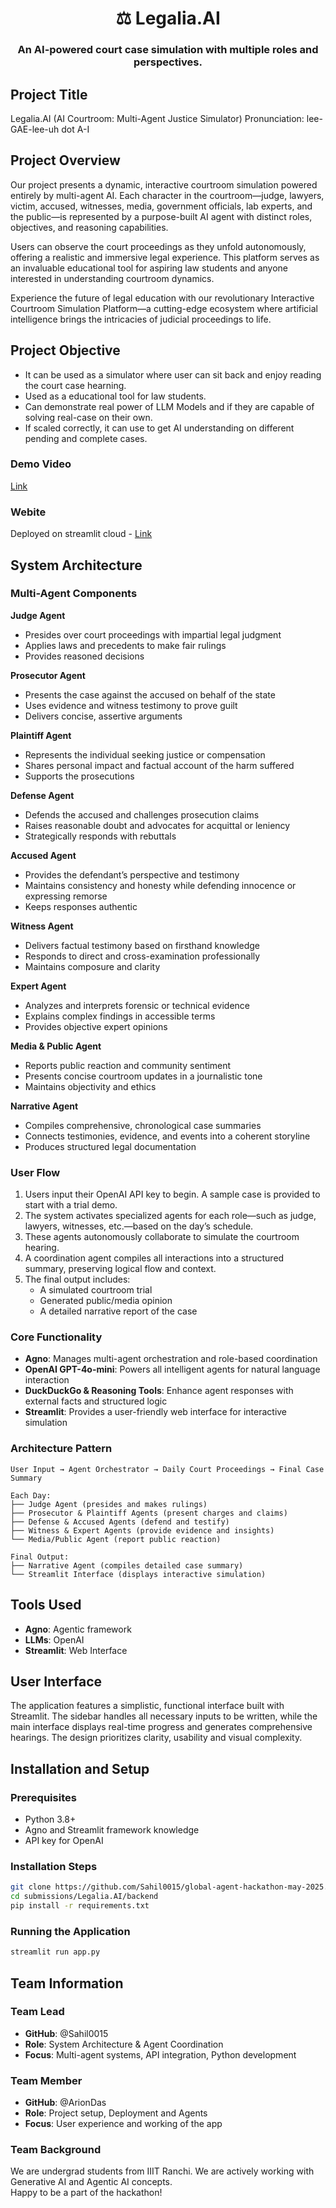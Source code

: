 <h1 align='center'>⚖️ Legalia.AI </h1>
<h3 align='center'> An AI-powered court case simulation with multiple roles and perspectives.</h3>

## Project Title
Legalia.AI (AI Courtroom: Multi-Agent Justice Simulator)
Pronunciation: lee-GAE-lee-uh dot A-I

## Project Overview
Our project presents a dynamic, interactive courtroom simulation powered entirely by multi-agent AI. Each character in the courtroom—judge, lawyers, victim, accused, witnesses, media, government officials, lab experts, and the public—is represented by a purpose-built AI agent with distinct roles, objectives, and reasoning capabilities.

Users can observe the court proceedings as they unfold autonomously, offering a realistic and immersive legal experience. This platform serves as an invaluable educational tool for aspiring law students and anyone interested in understanding courtroom dynamics.

Experience the future of legal education with our revolutionary Interactive Courtroom Simulation Platform—a cutting-edge ecosystem where artificial intelligence brings the intricacies of judicial proceedings to life.

## Project Objective
- It can be used as a simulator where user can sit back and enjoy reading the court case hearning.
- Used as a educational tool for law students.
- Can demonstrate real power of LLM Models and if they are capable of solving real-case on their own.
- If scaled correctly, it can use to get AI understanding on different pending and complete cases.

### Demo Video
[Link]()

### Webite 
Deployed on streamlit cloud - [Link](https://legalia-ai.streamlit.app/) 

## System Architecture

### Multi-Agent Components
**Judge Agent**
- Presides over court proceedings with impartial legal judgment  
- Applies laws and precedents to make fair rulings  
- Provides reasoned decisions

**Prosecutor Agent**
- Presents the case against the accused on behalf of the state  
- Uses evidence and witness testimony to prove guilt  
- Delivers concise, assertive arguments

**Plaintiff Agent**
- Represents the individual seeking justice or compensation  
- Shares personal impact and factual account of the harm suffered  
- Supports the prosecutions  

**Defense Agent**
- Defends the accused and challenges prosecution claims  
- Raises reasonable doubt and advocates for acquittal or leniency  
- Strategically responds with rebuttals

**Accused Agent**
- Provides the defendant’s perspective and testimony  
- Maintains consistency and honesty while defending innocence or expressing remorse  
- Keeps responses authentic

**Witness Agent**
- Delivers factual testimony based on firsthand knowledge  
- Responds to direct and cross-examination professionally  
- Maintains composure and clarity

**Expert Agent**
- Analyzes and interprets forensic or technical evidence  
- Explains complex findings in accessible terms  
- Provides objective expert opinions 

**Media & Public Agent**
- Reports public reaction and community sentiment  
- Presents concise courtroom updates in a journalistic tone  
- Maintains objectivity and ethics

**Narrative Agent**
- Compiles comprehensive, chronological case summaries  
- Connects testimonies, evidence, and events into a coherent storyline  
- Produces structured legal documentation

### User Flow
1. Users input their OpenAI API key to begin. A sample case is provided to start with a trial demo.
2. The system activates specialized agents for each role—such as judge, lawyers, witnesses, etc.—based on the day’s schedule.
3. These agents autonomously collaborate to simulate the courtroom hearing.
4. A coordination agent compiles all interactions into a structured summary, preserving logical flow and context.
5. The final output includes:
   - A simulated courtroom trial
   - Generated public/media opinion
   - A detailed narrative report of the case

### Core Functionality
- **Agno**: Manages multi-agent orchestration and role-based coordination  
- **OpenAI GPT-4o-mini**: Powers all intelligent agents for natural language interaction  
- **DuckDuckGo & Reasoning Tools**: Enhance agent responses with external facts and structured logic  
- **Streamlit**: Provides a user-friendly web interface for interactive simulation

### Architecture Pattern
```
User Input → Agent Orchestrator → Daily Court Proceedings → Final Case Summary

Each Day:
├── Judge Agent (presides and makes rulings)
├── Prosecutor & Plaintiff Agents (present charges and claims)
├── Defense & Accused Agents (defend and testify)
├── Witness & Expert Agents (provide evidence and insights)
└── Media/Public Agent (report public reaction)

Final Output:
├── Narrative Agent (compiles detailed case summary)
└── Streamlit Interface (displays interactive simulation)
```

## Tools Used
- **Agno**: Agentic framework
- **LLMs**: OpenAI
- **Streamlit**: Web Interface

## User Interface
The application features a simplistic, functional interface built with Streamlit. The sidebar handles all necessary inputs to be written, while the main interface displays real-time progress and generates comprehensive hearings. The design prioritizes clarity, usability and visual complexity.

## Installation and Setup

### Prerequisites
- Python 3.8+
- Agno and Streamlit framework knowledge
- API key for OpenAI

### Installation Steps
```bash
git clone https://github.com/Sahil0015/global-agent-hackathon-may-2025.git
cd submissions/Legalia.AI/backend
pip install -r requirements.txt
```

### Running the Application
```bash
streamlit run app.py
```

## Team Information

### Team Lead
- **GitHub**: @Sahil0015
- **Role**: System Architecture & Agent Coordination
- **Focus**: Multi-agent systems, API integration, Python development

### Team Member
- **GitHub**: @ArionDas
- **Role**: Project setup, Deployment and Agents
- **Focus**: User experience and working of the app

### Team Background
We are undergrad students from IIIT Ranchi. We are actively working with Generative AI and Agentic AI concepts. <br> 
Happy to be a part of the hackathon! <br>
